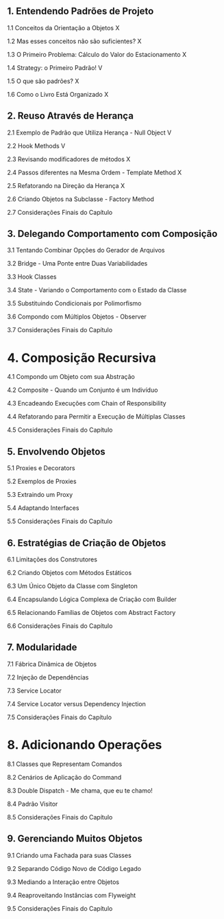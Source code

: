 ## 1. Entendendo Padrões de Projeto

1.1 Conceitos da Orientação a Objetos X

1.2 Mas esses conceitos não são suficientes?  X

1.3 O Primeiro Problema: Cálculo do Valor do Estacionamento X

1.4 Strategy: o Primeiro Padrão! V

1.5 O que são padrões? X

1.6 Como o Livro Está Organizado X

## 2. Reuso Através de Herança

2.1 Exemplo de Padrão que Utiliza Herança - Null Object V

2.2 Hook Methods V

2.3 Revisando modificadores de métodos  X

2.4 Passos diferentes na Mesma Ordem - Template Method X

2.5 Refatorando na Direção da Herança X

2.6 Criando Objetos na Subclasse - Factory Method  

2.7 Considerações Finais do Capítulo   



## 3. Delegando Comportamento com Composição
3.1 Tentando Combinar Opções do Gerador de Arquivos 

3.2 Bridge - Uma Ponte entre Duas Variabilidades 

3.3 Hook Classes     

3.4 State - Variando o Comportamento com o Estado da Classe 

3.5 Substituindo Condicionais por Polimorfismo   

3.6 Compondo com Múltiplos Objetos - Observer 

3.7 Considerações Finais do Capítulo   



# 4. Composição Recursiva
4.1 Compondo um Objeto com sua Abstração   

4.2 Composite - Quando um Conjunto é um Indivíduo  

4.3 Encadeando Execuções com Chain of Responsibility  

4.4 Refatorando para Permitir a Execução de Múltiplas Classes 

4.5 Considerações Finais do Capítulo   



## 5. Envolvendo Objetos


5.1 Proxies e Decorators   

5.2 Exemplos de Proxies   

5.3 Extraindo um Proxy   

5.4 Adaptando Interfaces 

5.5 Considerações Finais do Capítulo 



## 6. Estratégias de Criação de Objetos
6.1 Limitações dos Construtores   

6.2 Criando Objetos com Métodos Estáticos   

6.3 Um Único Objeto da Classe com Singleton   

6.4 Encapsulando Lógica Complexa de Criação com Builder 

6.5 Relacionando Famílias de Objetos com Abstract Factory 

6.6 Considerações Finais do Capítulo    



## 7. Modularidade
7.1 Fábrica Dinâmica de Objetos   

7.2 Injeção de Dependências   

7.3 Service Locator    

7.4 Service Locator versus Dependency Injection 

7.5 Considerações Finais do Capítulo 


# 8. Adicionando Operações
8.1 Classes que Representam Comandos 

8.2 Cenários de Aplicação do Command 

8.3 Double Dispatch - Me chama, que eu te chamo!

8.4 Padrão Visitor

8.5 Considerações Finais do Capítulo 



## 9. Gerenciando Muitos Objetos
9.1 Criando uma Fachada para suas Classes

9.2 Separando Código Novo de Código Legado 

9.3 Mediando a Interação entre Objetos  

9.4 Reaproveitando Instâncias com Flyweight

9.5 Considerações Finais do Capítulo 

